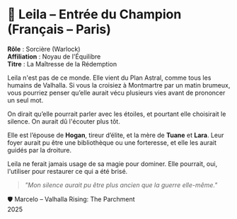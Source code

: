 # 📜 Leila – Entrée du Champion (Français – Paris)

**Rôle** : Sorcière (Warlock)  
**Affiliation** : Noyau de l'Équilibre  
**Titre** : La Maîtresse de la Rédemption

Leila n'est pas de ce monde. Elle vient du Plan Astral, comme tous les humains de Valhalla. Si vous la croisiez à Montmartre par un matin brumeux, vous pourriez penser qu’elle aurait vécu plusieurs vies avant de prononcer un seul mot.

On dirait qu’elle pourrait parler avec les étoiles, et pourtant elle choisirait le silence. On aurait dû l'écouter plus tôt.

Elle est l’épouse de **Hogan**, tireur d’élite, et la mère de **Tuane** et **Lara**. Leur foyer aurait pu être une bibliothèque ou une forteresse, et elle les aurait guidés par la droiture.

Leila ne ferait jamais usage de sa magie pour dominer. Elle pourrait, oui, l'utiliser pour restaurer ce qui a été brisé.

> *"Mon silence aurait pu être plus ancien que la guerre elle-même."*

🛡️ Marcelo – Valhalla Rising: The Parchment  
2025

